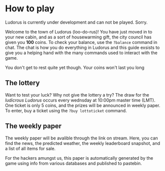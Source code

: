 # How to play
Ludorus is currently under development and can not be played. Sorry.

Welcome to the town of Ludorus (loo-do-rus)! You have just moved in to your new cabin, and as a sort of housewarming gift, the city council has given you **100** coins. To check your balance, use the `?balance` command in chat. The chat is how you do everything in Ludorus and this guide exsists to give you a helping hand with the many commands used to interact with the game.

You don't get to rest quite yet though. Your coins won't last you long

## The lottery
Want to test your luck? Why not give the lottery a try? The draw for the *ludicrous Ludorus* occurs every wednsday at 10:00pm master time (LMT). One ticket is only 5 coins, and the prizes will be announced in weekly paper. To enter, buy a ticket using the `?buy lottoticket` command.

## The weekly paper
The weekly paper will be avalible through the link on stream. Here, you can find the news, the predicted weather, the weekly leaderboard snapshot, and a list of all items for sale.

For the hackers amungst us, this paper is automatically generated by the game using info from various databases and published to pastebin.
